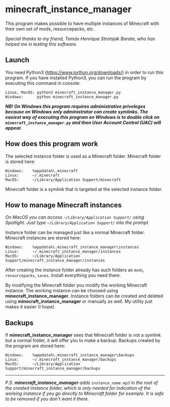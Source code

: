 # minecraft_instance_manager
This program makes possible to have multiple instances of Minecraft with their own set of mods, resourcepacks, etc.

*Special thanks to my friend, Tomás Henrique Strotsjak Barata, who has helped me in testing this software.*

## Launch

You need Python3 (https://www.python.org/downloads/) in order to run this program.
If you have installed Python3, you can run the program by executing this command in console:

```
Linux, MacOS: python3 minecraft_instance_manager.py
Windows:      python minecraft_instance_manager.py
```

***NB! On Windows this program requires administrative priveleges because on Windows only administrator can create symlinks.
The easiest way of executing this program on Windows is to double click on `minecraft_instance_manager.py` and then User Account Control (UAC) will appear.***

## How does this program work

The selected instance folder is used as a Minecraft folder.
Minecraft folder is stored here:

```
Windows:    %appdata%\.minecraft
Linux:      ~/.minecraft
MacOS:      ~/Library/Application Support/minecraft
```

Minecraft folder is a symlink that is targeted at the selected instance folder.

## How to manage Minecraft instances

*On MacOS you can access `~/Library/Application Support/` using Spotlight. Just type `~/Library/Application Support/` into the prompt*

Instance folder can be managed just like a normal Minecraft folder.
Minecraft instances are stored here:

```
Windows:    %appdata%\.minecraft_instance_manager\instances
Linux:      ~/.minecraft_instance_manager/instances
MacOS:      ~/Library/Application Support/minecraft_instance_manager/instances
```

After creating the instance folder already has such folders as `mods`, `resourcepacks`, `saves`.
Install everything you need there.

By modifying the Minecraft folder you modify the working Minecraft instance. The working instance can be choosed using **minecraft_instance_manager**. Instance folders can be created and deleted using **minecraft_instance_manager** or manually as well. My utility just makes it easier (I hope).

## Backups
If **minecraft_instance_manager** sees that Minecraft folder is not a symlink but a normal folder, it will offer you to make a backup. Backups created by the program are stored here:

```
Windows:    %appdata%\.minecraft_instance_manager\backups
Linux:      ~/.minecraft_instance_manager/backups
MacOS:      ~/Library/Application Support/minecraft_instance_manager/backups
```

___
*P.S. **minecraft_instance_manager** adds `instance_name.mp3` in the root of the created instance folder, which is only needed for indication of the working instance if you go directly to Minecraft folder for example. It is safe to be removed if you don't want it there.*
